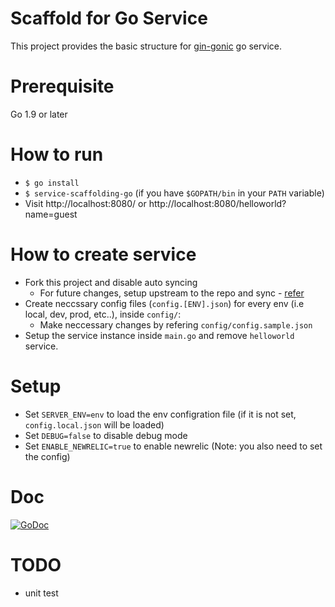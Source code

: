 # Scaffold for Go Service
This project provides the basic structure for [gin-gonic](https://github.com/gin-gonic/gin) go service.

# Prerequisite
Go 1.9 or later

# How to run
- `$ go install`
- `$ service-scaffolding-go` (if you have `$GOPATH/bin` in your `PATH` variable)
- Visit http://localhost:8080/ or http://localhost:8080/helloworld?name=guest

# How to create service
- Fork this project and disable auto syncing
  - For future changes, setup upstream to the repo and sync - [refer](https://help.github.com/articles/syncing-a-fork/)
- Create neccssary config files (`config.[ENV].json`) for every env (i.e local, dev, prod, etc..), inside `config/`:
  - Make neccessary changes by refering `config/config.sample.json`
- Setup the service instance inside `main.go` and remove `helloworld` service.

# Setup
- Set `SERVER_ENV=env` to load the env configration file (if it is not set, `config.local.json` will be loaded)
- Set `DEBUG=false` to disable debug mode
- Set `ENABLE_NEWRELIC=true` to enable newrelic (Note: you also need to set the config)

# Doc
[![GoDoc](https://godoc.org/github.com/matibek/service-scaffolding-go/core?status.svg)](https://godoc.org/github.com/matibek/service-scaffolding-go/core)

# TODO
- unit test